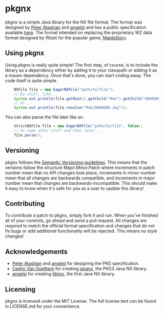 # pkgnx #
pkgnx is a simple Java library for the NX file format. The format was designed by [Peter Atashian](http://github.com/retep998) and [angelsl](https://github.com/angelsl) and has a public specification available [here](http://nxformat.github.io/). The format intended on replacing the proprietary WZ data format designed by Wizet for the popular game, [MapleStory](http://www.maplestory.com).

## Using pkgnx ##
Using pkgnx is really quite simple! The first step, of course, is to include the library as a dependency either by adding it to your classpath or adding it as a maven dependency. Once that's done, you can start coding away. The code itself is quite simple.

```java
    NXFile file = new EagerNXFile("path/to/file");
    // Do stuff, like...
    System.out.println(file.getRoot().getChild("Mob").getChild("8800000.img"));
    // Or...
    System.out.println(file.resolve("Mob/8800000.img"));
```
    
You can also parse the file later like so:
```java
    StrictNXFile file = new EagerNXFile("path/to/file", false);
    // Do some other stuff and then later...
    file.parse();
```

## Versioning ##
pkgnx follows the [Semantic Versioning guidelines](http://semver.org/). This means that the versions follow the structure Major.Minor.Patch where increments in patch number mean that no API changes took place, increments in minor number mean that all changes are backwards compatible, and increments in major number mean that changes are backwards-incompatible. This should make it easy to know when it's safe for you as a user to update this library!

## Contributing ##
To contribute a patch to pkgnx, simply fork it and run. When you've finished all of your commits, go ahead and send a pull request. All changes are required to match the official format specification and changes that do not fix bugs or add additional functionality will be rejected. This means no style changes!

## Acknowledgements ##
* [Peter Atashian](http://github.com/retep998) and [angelsl](https://github.com/angelsl) for designing the PKG specification.
* [Cedric Van Goethem](https://github.com/Zepheus) for creating [javanx](https://github.com/Zepheus/javanx), the PKG3 Java NX library.
* [angelsl](https://github.com/angelsl) for creating [libjinx](https://github.com/angelsl/ms-libjinx), the first Java NX library.

## Licensing ##
pkgnx is licensed under the MIT License. The full license text can be found in LICENSE.md for your convenience.
